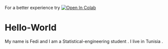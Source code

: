 For a better experience try  [![Open In Colab](https://colab.research.google.com/assets/colab-badge.svg)](https://colab.research.google.com/gist/fedihamdi/8f775d6b9eb7710b06f74ff5398485b2/skin-cancer-diagnosis-and-classification-deep-learning-model.ipynb)
# Hello-World
My name is Fedi and I am a Statistical-engineering student . I live in Tunisia .

